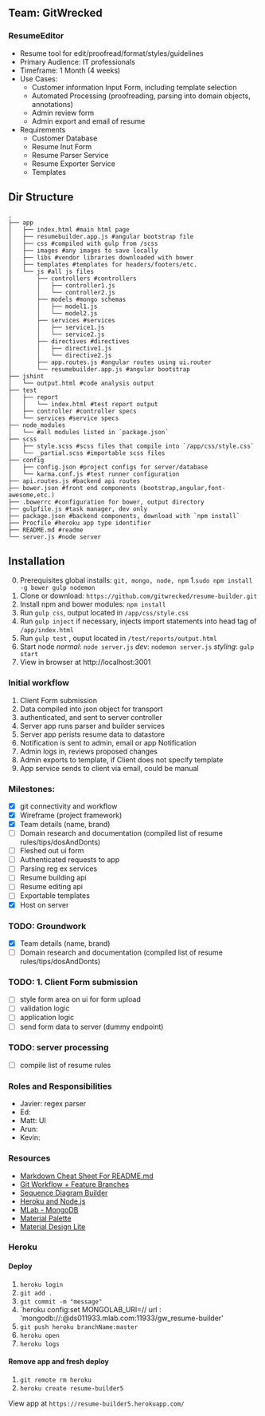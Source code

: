 ## Team: GitWrecked

### ResumeEditor
+ Resume tool for edit/proofread/format/styles/guidelines
+ Primary Audience: IT professionals
+ Timeframe: 1 Month (4 weeks)
+ Use Cases:
   + Customer information Input Form, including template selection
   + Automated Processing (proofreading, parsing into domain objects, annotations)
   + Admin review form
   + Admin export and email of resume
+ Requirements
   + Customer Database
   + Resume Inut Form
   + Resume Parser Service
   + Resume Exporter Service 
   + Templates 

## Dir Structure
```
.
├── app
│   ├── index.html #main html page
│   ├── resumebuilder.app.js #angular bootstrap file
│   ├── css #compiled with gulp from /scss
│   ├── images #any images to save locally
│   ├── libs #vendor libraries downloaded with bower
│   ├── templates #templates for headers/footers/etc.
│   └── js #all js files
│       ├── controllers #controllers
│       │   ├── controller1.js
│       │   └── controller2.js
│       ├── models #mongo schemas
│       │   ├── model1.js
│       │   └── model2.js
│       ├── services #services
│       │   ├── service1.js
│       │   └── service2.js
│       ├── directives #directives
│       │   ├── directive1.js
│       │   └── directive2.js
│       ├── app.routes.js #angular routes using ui.router
│       └── resumebuilder.app.js #angular bootstrap
├── jshint
│   └── output.html #code analysis output
├── test
│   ├── report 
│   │   └── index.html #test report output
│   ├── controller #controller specs
│   └── services #service specs
├── node_modules
│   └── #all modules listed in `package.json`
├── scss
│   ├── style.scss #scss files that compile into `/app/css/style.css`
│   └── _partial.scss #importable scss files
├── config
│   ├── config.json #project configs for server/database
│   └── karma.conf.js #test runner configuration
├── api.routes.js #backend api routes
├── bower.json #front end components (bootstrap,angular,font-awesome,etc.)
├── .bowerrc #configuration for bower, output directory
├── gulpfile.js #task manager, dev only
├── package.json #backend components, download with `npm install`
├── Procfile #heroku app type identifier
├── README.md #readme
└── server.js #node server
```

## Installation
0. Prerequisites global installs: `git, mongo, node, npm`
1.`sudo npm install -g bower gulp nodemon`
2. Clone or download: `https://github.com/gitwrecked/resume-builder.git`
3. Install npm and bower modules: `npm install`
5. Run `gulp css`, output located in `/app/css/style.css`
6. Run `gulp inject` if necessary, injects import statements into head tag of `/app/index.html`
7. Run `gulp test` , ouput located in `/test/reports/output.html`
8. Start node *normal*: `node server.js` *dev*: `nodemon server.js` *styling*: `gulp start`
9. View in browser at http://localhost:3001

### Initial workflow
1. Client Form submission
2. Data compiled into json object for transport
3. authenticated, and sent to server controller
4. Server app runs parser and builder services 
5. Server app perists resume data to datastore
6. Notification is sent to admin, email or app Notification
7. Admin logs in, reviews proposed changes
8. Admin exports to template, if Client does not specify template
9. App service sends to client via email, could be manual

### Milestones:
+ [x] git connectivity and workflow
+ [x] Wireframe (project framework)
+ [x] Team details (name, brand)
+ [ ] Domain research and documentation (compiled list of resume rules/tips/dosAndDonts)
+ [ ] Fleshed out ui form
+ [ ] Authenticated requests to app
+ [ ] Parsing reg ex services
+ [ ] Resume building api
+ [ ] Resume editing api
+ [ ] Exportable templates
+ [x] Host on server

### TODO: Groundwork
+ [x] Team details (name, brand)
+ [ ] Domain research and documentation (compiled list of resume rules/tips/dosAndDonts)

### TODO: 1. Client Form submission
+ [ ] style form area on ui for form upload
+ [ ] validation logic
+ [ ] application logic
+ [ ] send form data to server (dummy endpoint)

### TODO: server processing
+ [ ] compile list of resume rules

### Roles and Responsibilities
+ Javier: regex parser
+ Ed: 
+ Matt: UI
+ Arun:  
+ Kevin:  

### Resources
+ [Markdown Cheat Sheet For README.md](https://github.com/adam+p/markdown+here/wiki/Markdown+Cheatsheet)
+ [Git Workflow + Feature Branches](https://www.atlassian.com/git/tutorials/comparing+workflows/feature+branch+workflow)
+ [Sequence Diagram Builder](https://www.websequencediagrams.com/)
+ [Heroku and Node.js](https://scotch.io/tutorials/how-to-deploy-a-node-js-app-to-heroku)
+ [MLab - MongoDB](https://mlab.com/)
+ [Material Palette](https://www.materialpalette.com/)
+ [Material Design Lite](https://getmdl.io/components/index.html)

### Heroku 
#### Deploy
1. `heroku login` 
2. `git add . `
3. `git commit -m "message"`
4. `heroku config:set MONGOLAB_URI=// url : 'mongodb://<username>:<password>@ds011933.mlab.com:11933/gw_resume-builder'
5. `git push heroku branchName:master`
6. `heroku open`
7. `heroku logs`

#### Remove app and fresh deploy
1. `git remote rm heroku`
2. `heroku create resume-builder5`

View app at `https://resume-builder5.herokuapp.com/`
